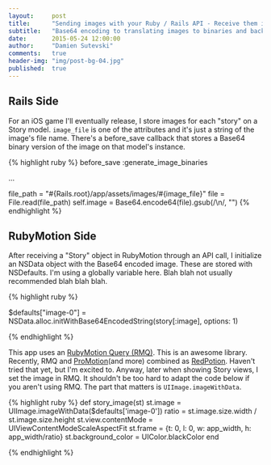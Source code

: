 ```yaml
---
layout:     post
title:      "Sending images with your Ruby / Rails API - Receive them in RubyMotion"
subtitle:   "Base64 encoding to translating images to binaries and back."
date:       2015-05-24 12:00:00
author:     "Damien Sutevski"
comments:   true
header-img: "img/post-bg-04.jpg"
published:  true
---
```


<h2 class="section-heading">Rails Side</h2>

For an iOS game I'll eventually release, I store images for each "story" on a Story model. `image_file` is one of the attributes and it's just a string of the image's file name. There's a before_save callback that stores a Base64 binary version of the image on that model's instance.

{% highlight ruby %}
before_save :generate_image_binaries

...

file_path = "#{Rails.root}/app/assets/images/#{image_file}"
file = File.read(file_path)
self.image = Base64.encode64(file).gsub(/\n/, "")
{% endhighlight %}

<h2 class="section-heading">RubyMotion Side</h2>

After receiving a "Story" object in RubyMotion through an API call, I initialize an NSData object with the Base64 encoded image. These are stored with NSDefaults. I'm using a globally variable here. Blah blah not usually recommended blah blah blah.

{% highlight ruby %}

$defaults["image-0"] = NSData.alloc.initWithBase64EncodedString(story[:image], options: 1)

{% endhighlight %}

This app uses an [RubyMotion Query (RMQ)](http://rubymotionquery.com/). This is an awesome library. Recently, RMQ and [ProMotion](https://github.com/clearsightstudio/ProMotion)(and more) combined as [RedPotion](https://github.com/infinitered/redpotion). Haven't tried that yet, but I'm excited to. Anyway, later when showing Story views, I set the image in RMQ. It shouldn't be too hard to adapt the code below if you aren't using RMQ. The part that matters is `UIImage.imageWithData`.

{% highlight ruby %}
def story_image(st)
  st.image = UIImage.imageWithData($defaults['image-0'])
  ratio = st.image.size.width / st.image.size.height
  st.view.contentMode = UIViewContentModeScaleAspectFit
  st.frame = {t: 0, l: 0, w: app_width, h: app_width/ratio}
  st.background_color = UIColor.blackColor
end

{% endhighlight %}